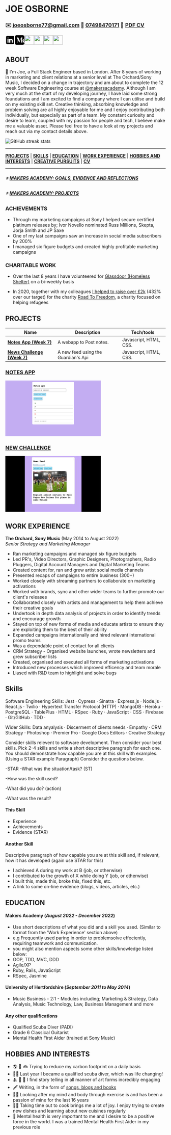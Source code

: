 # JOE OSBORNE
 
### :envelope: joeosborne77@gmail.com  :iphone: [07498470171](https://wa.me/4407498470171)  📝 [PDF CV](https://github.com/JoeOsborne77/pdfCV/blob/main/JOE%20OSBORNE.pdf)


[<img src="https://raw.githubusercontent.com/simple-icons/simple-icons/develop/icons/linkedin.svg#gh-light-mode-only" align=left width=30 height=30></img>](https://www.linkedin.com/in/joe-osborne-998813116/)
[<img src="https://raw.githubusercontent.com/simple-icons/simple-icons/develop/icons/medium.svg#gh-light-mode-only" align=left width=30 height=30></img>](https://medium.com/@joeosborne77)
[<img src="https://raw.githubusercontent.com/simple-icons/simple-icons/develop/icons/codecademy.svg#gh-light-mode-only" align=left width=30 height=30></img>](https://www.codecademy.com/profiles/joeOsborne4015426741)
[<img src="https://raw.githubusercontent.com/simple-icons/simple-icons/develop/icons/codewars.svg#gh-light-mode-only" align=left width=30 height=30></img>](https://www.codewars.com/users/Tardigrade77)
[<img src="https://raw.githubusercontent.com/simple-icons/simple-icons/develop/icons/stackoverflow.svg#gh-light-mode-only" align=left width=30 height=30></img>](https://stackoverflow.com/users/19813094/joe-osborne)
[<img src="https://raw.githubusercontent.com/simple-icons/simple-icons/develop/icons/instagram.svg#gh-light-mode-only" align=left width=30 height=30></img>](https://www.instagram.com/joeosborne77/)
  
<br /><br>
## ABOUT
👋 I'm Joe, a Full Stack Engineer based in London. After 8 years of working in marketing and client relations at a senior level at The Orchard/Sony Music, I decided on a change in trajectory and am about to complete the 12 week Software Engineering course at [@makersacademy](https://makers.tech/). Although I am very much at the start of my developing journey, I have laid some strong foundations and I am excited to find a company where I can utilise and build on my existing skill set. Creative thinking, absorbing knowledge and problem solving are all highly enjoyable for me and I enjoy contributing both individually, but especially as part of a team. My constant curiosity and desire to learn, coupled with my passion for people and tech, I believe make me a valuable asset. Please feel free to have a look at my projects and reach out via my contact details above.

![GitHub streak stats](https://github-readme-streak-stats.herokuapp.com/?user=JoeOsborne77)  

--------------------------------------------------------------------------------------------------------------------------------------------  

[**PROJECTS**](#projects) | [**SKILLS**](#skills) | [**EDUCATION**](#education) | [**WORK EXPERIENCE**](#work-experience) | [**HOBBIES AND INTERESTS**](#hobbies-and-interests) | [**CREATIVE PURSUITS**](https://linktr.ee/joeosborne77) | [**CV**](https://drive.google.com/file/d/1h6xGSix4mQL_-waM3C05gGzc6OQWa5rV/view?usp=share_link)
<br />

--------------------------------------------------------------------------------------------------------------------------------------------  
##### ⭐ [MAKERS ACADEMY: GOALS, EVIDENCE AND REFLECTIONS](https://github.com/JoeOsborne77/GoalsEvidenceReflections)
##### ⭐ [MAKERS ACADEMY: PROJECTS](https://github.com/JoeOsborne77/MakersComplete)

<!--
**JoeOsborne77/JoeOsborne77** 

- 🔭 I’m currently working on... My final group project at Makers: An app which allows people to see how their local MP has voted historically. The App also gives them the ability to email MP's directly and gives them realtime notifications when they place a new vote. 
- 🌱 I’m currently learning... React, React Native, Cypress, Javascript, Ruby and more (see below)
- 👯 I’m looking to collaborate on... Predominantly open source projects within the realms of Tech For Good, Music and Home Automation
- 🤔 I’m looking for help with... Learning about the tech industry and how I can find my place within it
- 💬 Ask me about... Anything! 
- 📫 How to reach me... email: joeosborne77@gmail.com 
- 😄 Pronouns... He/Him
- ⚡ Fun fact... I can make several animal noises, including a quite convincing Dolphin
-->

### ACHIEVEMENTS
- Through my marketing campaigns at Sony I helped secure certified platinum releases by; Ivor Novello nominated Russ Millions, Skepta, Jorja Smith and JP Saxe
- One of my last campaigns saw an increase in social media subscribers by 200%
- I managed six figure budgets and created highly profitable marketing campaigns

### CHARITABLE WORK
- Over the last 8 years I have volunteered for [Glassdoor (Homeless Shelter)](https://www.glassdoor.org.uk/?gclid=Cj0KCQiA4OybBhCzARIsAIcfn9mpqRVlydy2cRcGc11Azao1-tVxd_RTy4cvGH6uAcEoBS3orQ1LFR0aAoUVEALw_wcB) on a bi-weekly basis

- In 2020, together with my colleagues [I helped to raise over £2k](https://www.justgiving.com/fundraising/roadtoyemencycle) (432% over our target) for the charity [Road To Freedom](https://www.instagram.com/roadtofreedom1/?hl=en), a charity focused on helping refugees


## PROJECTS

| Name                         | Description             | Tech/tools             |
| ---------------------------- | ----------------------- | ---------------------- |
| **[Notes App (Week 7)](https://github.com/JoeOsborne77/MakersComplete/tree/main/Week_7/notes-app)**        | A webapp to Post notes. | Javascript, HTML, CSS. |
**[News Challenge (Week 7)](https://github.com/JoeOsborne77/MakersComplete/tree/main/Week_7/NewsChallenge)** | A new feed using the Guardian's Api | Javascript, HTML, CSS. |

### [NOTES APP](https://github.com/JoeOsborne77/MakersComplete/tree/main/Week_7/notes-app)
<img src="https://github.com/JoeOsborne77/MakersComplete/blob/main/Week_7/notes-app/styling/NotesApp.png" width="300" height="175">

### [NEW CHALLENGE](https://github.com/JoeOsborne77/MakersComplete/tree/main/Week_7/NewsChallenge)
<img src="https://github.com/JoeOsborne77/MakersComplete/blob/main/Week_7/NewsChallenge/GIF-2022-10-30-23-44-23%202.gif" width="300" height="175" />

## WORK EXPERIENCE

**The Orchard, Sony Music** (May 2014 to August 2022)  
_Senior Strategy and Marketing Manager_

- Ran marketing campaigns and managed six figure budgets 
- Led PR's, Video Directors, Graphic Designers, Photographers, Radio Pluggers, Digital Account Managers and Digital Marketing Teams 
- Created content for, ran and grew artist social media channels 
- Presented recaps of campaigns to entire business (300+) 
- Worked closely with streaming partners to collaborate on marketing activations
- Worked with brands, sync and other wider teams to further promote our client's releases 
- Collaborated closely with artists and management to help them achieve their creative goals
- Undertook in depth data analysis of projects in order to identify trends and encourage growth
- Stayed on top of new forms of media and educate artists to ensure they are exploiting them to the best of their ability 
- Expanded campaigns internationally and hired relevant international promo teams
- Was a dependable point of contact for all clients 
- CRM Strategy - Organised website launches, wrote newsletters and grew subscriber lists
- Created, organised and executed all forms of marketing activations
- Introduced new processes which improved efficency and team morale
- Liased with R&D team to highlight and solve bugs 

## Skills

Software Engineering Skills: Jest · Cypress · Sinatra · Express.js · Node.js · React.js · Twilio · Hypertext Transfer Protocol (HTTP) · MongoDB · Heroku · PostgreSQL · TablePlus · HTML · RSpec · Ruby · JavaScript · CSS · Firebase · Git/GitHub · TDD · 

Wider Skills: Data anyalysis · Discerment of clients needs · Empathy · CRM Strategy · Photoshop · Premier Pro · Google Docs Editors · Creative Strategy

Consider skills relevent to software development. Then consider your best skills. Pick 2-4 skills and write a short descriptive paragraph for each one. You should demonstrate how capable you are at this skill with examples.
(Using a STAR example Paragraph) Consider the questions below.

-STAR
-What was the situation/task? (ST)

-How was the skill used?

-What did you do? (action)

-What was the result?


#### This Skill

- Experience
- Achievements
- Evidence (STAR)

#### Another Skill

Descriptive paragraph of how capable you are at this skill and, if relevant, how it has developed (again use STAR for this)

- I achieved A during my work at B (job, or otherwise)
- I contributed to the growth of X while doing Y (job, or otherwise)
- I built this, made this, broke this, fixed this, etc.
- A link to some on-line evidence (blogs, videos, articles, etc.)

## EDUCATION

#### Makers Academy (_August 2022 - December 2022_)
- Use short descriptions of what you did and a skill you used. (Similar to format from the 'Work Experience' section above)
- e.g Frequently used paring in order to problemsolve effeciently, requiring teamwork and communication.
- you might also mention aspects some other skills/knowledge listed below: 
- OOP, TDD, MVC, DDD
- Agile/XP
- Ruby, Rails, JavaScript
- RSpec, Jasmine

#### University of Hertfordshire (_September 2011 to May 2014_)
- Music Business - 2:1 - Modules including; Marketing & Strategy, Data Analysis, Music Technology, Law, Business Management and more

#### Any other qualifications
- Qualified Scuba Diver (PADI)
- Grade 6 Classical Guitarist 
- Mental Health First Aider (trained at Sony Music)

## HOBBIES AND INTERESTS
- 🌎 🌱 🚲 Trying to reduce my carbon footprint on a daily basis
- 🪸🤿 Last year I became a qualified scuba diver, which was life changing!
- 🫂 🎵 📖 I find story telling in all manner of art forms incredibly engaging
- 🖋️ Writing, in the form of [songs, blogs and books](https://linktr.ee/joeosborne77)
- 🥋🥊 Looking after my mind and body through exercise is and has been a passion of mine for the last 16 years
- 🍲🍝 Taking time out to cook brings me a lot of joy. I enjoy trying to create new dishes and learning about new cuisines regularly
- 🧘 Mental health is very important to me and I desire to be a positive force in the world. I was a trained Mental Health First Aider in my previous role
